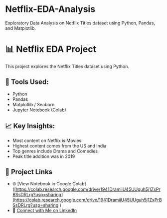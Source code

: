 # Netflix-EDA-Analysis
Exploratory Data Analysis on Netflix Titles dataset using Python, Pandas, and Matplotlib.
# 📊 Netflix EDA Project

This project explores the Netflix Titles dataset using Python.

## 🔧 Tools Used:
- Python
- Pandas
- Matplotlib / Seaborn
- Jupyter Notebook (Colab)

## 📈 Key Insights:
- Most content on Netflix is Movies
- Highest content comes from the US and India
- Top genres include Drama and Comedies
- Peak title addition was in 2019

## 🔗 Project Links

- 🌐 [View Notebook in Google Colab]([https://colab.research.google.com/drive/1941DramiiU45UUguh5j1ZxPrBSsDRLrg?usp=sharing](https://colab.research.google.com/drive/1941DramiiU45UUguh5j1ZxPrBSsDRLrg?usp=sharing ) 
- 💼 [Connect with Me on LinkedIn](www.linkedin.com/in/viha-hibare-b081992b6) 
